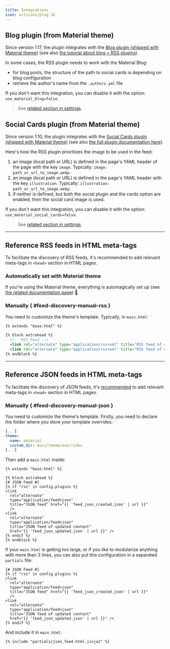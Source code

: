 ```yaml
---
title: Integrations
icon: octicons/plug-16
---
```


## Blog plugin (from Material theme)

Since version 1.17, the plugin integrates with the [Blog plugin (shipped with Material theme)](https://squidfunk.github.io/mkdocs-material/plugins/blog/) (see also [the tutorial about blog + RSS  plugins](https://squidfunk.github.io/mkdocs-material/tutorials/blogs/engage/)).

In some cases, the RSS plugin needs to work with the Material Blog:

- for blog posts, the structure of the path to social cards is depending on blog configuration
- retrieve the author's name from the `.authors.yml` file

If you don't want this integration, you can disable it with the option: `use_material_blog=false`.

> See [related section in settings](./configuration.md#use_material_blog).

## Social Cards plugin (from Material theme)

Since version 1.10, the plugin integrates with the [Social Cards plugin (shipped with Material theme)](https://squidfunk.github.io/mkdocs-material/setup/setting-up-social-cards/) (see also [the full plugin documentation here](https://squidfunk.github.io/mkdocs-material/plugins/social/)).

Here's how the RSS plugin prioritizes the image to be used in the feed:

1. an image (local path or URL) is defined in the page's YAML header of the page with the key `image`. Typically: `image: path_or_url_to_image.webp`.
1. an image (local path or URL) is defined in the page's YAML header with the key `illustration`. Typically: `illustration: path_or_url_to_image.webp`.
1. if neither is defined, but both the social plugin and the cards option are enabled, then the social card image is used.

If you don't want this integration, you can disable it with the option: `use_material_social_cards=false`.

> See [related section in settings](./configuration.md#use_material_social_cards).

----

## Reference RSS feeds in HTML meta-tags

To facilitate the discovery of RSS feeds, it's recommended to add relevant meta-tags in `<head>` section in HTML pages.

### Automatically set with Material theme

If you're using the Material theme, everything is automagically set up (see [the related documentation page](https://squidfunk.github.io/mkdocs-material/setup/setting-up-a-blog/#rss)) :partying_face:.

### Manually { #feed-discovery-manual-rss }

You need to customize the theme's template. Typically, in `main.html`:

```html
{% extends "base.html" %}

{% block extrahead %}
  <!-- RSS Feed -->
  <link rel="alternate" type="application/rss+xml" title="RSS feed of created content" href="{{ config.site_url }}feed_rss_created.xml">
  <link rel="alternate" type="application/rss+xml" title="RSS feed of updated content" href="{{ config.site_url }}feed_rss_updated.xml">
{% endblock %}
```

----

## Reference JSON feeds in HTML meta-tags

To facilitate the discovery of JSON feeds, it's [recommended](https://www.jsonfeed.org/version/1.1/#discovery-a-name-discovery-a) to add relevant meta-tags in `<head>` section in HTML pages.

### Manually { #feed-discovery-manual-json }

You need to customize the theme's template. Firstly, you need to declare the folder where you store your template overrides:

```yaml title="mkdocs.yml"
[...]
theme:
  name: material
  custom_dir: docs/theme/overrides
[...]
```

Then add a `main.html` inside:

```jinja title="docs/theme/overrides/main.html"
{% extends "base.html" %}

{% block extrahead %}
{# JSON Feed #}
{% if "rss" in config.plugins %}
<link
  rel="alternate"
  type="application/feed+json"
  title="JSON feed" href="{{ 'feed_json_created.json' | url }}"
  />
<link
  rel="alternate"
  type="application/feed+json"
  title="JSON feed of updated content"
  href="{{ 'feed_json_updated.json' | url }}" />
{% endif %}
{% endblock %}
```

If your `main.html` is getting too large, or if you like to modularize anything with more than 3 lines, you can also put this configuration in a separated `partials` file:

```jinja title="content/theme/partials/json_feed.html.jinja2"
{# JSON Feed #}
{% if "rss" in config.plugins %}
<link
  rel="alternate"
  type="application/feed+json"
  title="JSON feed" href="{{ 'feed_json_created.json' | url }}"
  />
<link
  rel="alternate"
  type="application/feed+json"
  title="JSON feed of updated content"
  href="{{ 'feed_json_updated.json' | url }}" />
{% endif %}
```

And include it in `main.html`:

```jinja title="docs/theme/overrides/main.html"
{% include "partials/json_feed.html.jinja2" %}
```

